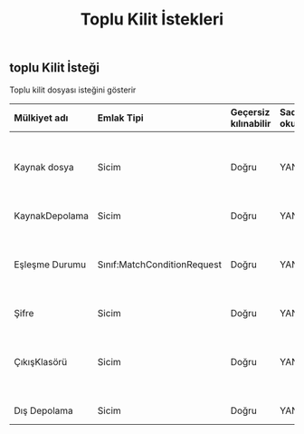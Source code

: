 ﻿---
title: Toplu Kilit İstekleri
second_title: Aspose.Cells Cloud Documen
type: docs
url: /tr/specification/model/batchlockrequest/
description: "Aspose.Cells Bulut modeli spesifikasyonu: BatchLockRequest. Açma, oluşturma, düzenleme, bölme, birleştirme, karşılaştırma ve dönüştürme gibi özelliklerle Excel ve diğer elektronik tablo belgelerini zahmetsizce yönetin"
weight: 50
---
## **toplu Kilit İsteği**

 Toplu kilit dosyası isteğini gösterir

| Mülkiyet adı| Emlak Tipi| Geçersiz kılınabilir| Sadece oku| Varsayılan değer| Tanım|
|:- |:- |:- |:- |:- |:- |
| Kaynak dosya| Sicim| Doğru| YANLIŞ|| Dizin, dönüştürmeyi biçimlendirmesi gereken dosyaları saklar.|
| KaynakDepolama| Sicim| Doğru| YANLIŞ|| Aspose Bulut depolama adı|
| Eşleşme Durumu| Sınıf:MatchConditionRequest| Doğru| YANLIŞ|| Dosya adı için işlenmesi gereken eşleşme koşulunu belirtir.|
| Şifre| Sicim| Doğru| YANLIŞ|| Dosyayı şifreyle kilitle|
| ÇıkışKlasörü| Sicim| Doğru| YANLIŞ|| Format dönüşümü başarılı olan dosyaların saklandığı dizin.|
| Dış Depolama| Sicim| Doğru| YANLIŞ|| Aspose Bulut depolama adı|

